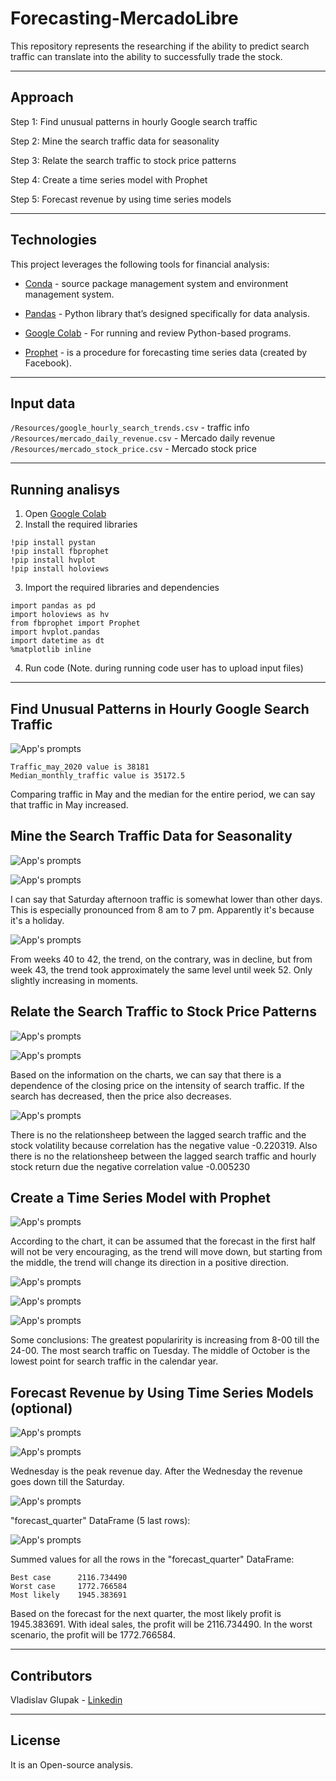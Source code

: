 # Forecasting-MercadoLibre

This repository represents the researching if the ability to predict search traffic can translate into the ability to successfully trade the stock.

---

## Approach

Step 1: Find unusual patterns in hourly Google search traffic

Step 2: Mine the search traffic data for seasonality

Step 3: Relate the search traffic to stock price patterns

Step 4: Create a time series model with Prophet

Step 5: Forecast revenue by using time series models

---

## Technologies

This project leverages the following tools for financial analysis:

- [Conda](https://docs.conda.io/en/latest/) - source package management system and environment management system.

- [Pandas](https://pandas.pydata.org) - Python library that’s designed specifically for data analysis.

- [Google Colab](https://colab.research.google.com/) - For running and review Python-based programs.

- [Prophet](https://facebook.github.io/prophet/) - is a procedure for forecasting time series data (created by Facebook).

---

## Input data

`/Resources/google_hourly_search_trends.csv` - traffic info
`/Resources/mercado_daily_revenue.csv` - Mercado daily revenue
`/Resources/mercado_stock_price.csv` - Mercado stock price

---

## Running analisys

1. Open [Google Colab](https://colab.research.google.com/)
2. Install the required libraries

```
!pip install pystan
!pip install fbprophet
!pip install hvplot
!pip install holoviews
```

3. Import the required libraries and dependencies

```
import pandas as pd
import holoviews as hv
from fbprophet import Prophet
import hvplot.pandas
import datetime as dt
%matplotlib inline
```

4. Run code (Note. during running code user has to upload input files)

---

## Find Unusual Patterns in Hourly Google Search Traffic

![App's prompts](Images/patterns.JPG)

```
Traffic_may_2020 value is 38181
Median_monthly_traffic value is 35172.5
```

Comparing traffic in May and the median for the entire period, we can say that traffic in May increased.

## Mine the Search Traffic Data for Seasonality

![App's prompts](Images/ave_traffic.JPG)

![App's prompts](Images/heatmap.JPG)

I can say that Saturday afternoon traffic is somewhat lower than other days. This is especially pronounced from 8 am to 7 pm. Apparently it's because it's a holiday.

![App's prompts](Images/by_week.JPG)

From weeks 40 to 42, the trend, on the contrary, was in decline, but from week 43, the trend took approximately the same level until week 52. Only slightly increasing in moments.

## Relate the Search Traffic to Stock Price Patterns

![App's prompts](Images/closing_prices.JPG)

![App's prompts](Images/search_close_trends.JPG)

Based on the information on the charts, we can say that there is a dependence of the closing price on the intensity of search traffic. If the search has decreased, then the price also decreases.

![App's prompts](Images/corr_table.JPG)

There is no the relationsheep between the lagged search traffic and the stock volatility because correlation has the negative value -0.220319. Also there is no the relationsheep between the lagged search traffic and hourly stock return due the negative correlation value -0.005230

## Create a Time Series Model with Prophet

![App's prompts](Images/prophet.JPG)

According to the chart, it can be assumed that the forecast in the first half will not be very encouraging, as the trend will move down, but starting from the middle, the trend will change its direction in a positive direction.

![App's prompts](Images/trends_variables.JPG)

![App's prompts](Images/trend1.JPG)

![App's prompts](Images/trend2.JPG)

Some conclusions:
The greatest popularirity is increasing from 8-00 till the 24-00.
The most search traffic on Tuesday.
The middle of October is the lowest point for search traffic in the calendar year.

## Forecast Revenue by Using Time Series Models (optional)

![App's prompts](Images/sales.JPG)

![App's prompts](Images/optional_trends.JPG)

Wednesday is the peak revenue day. After the Wednesday the revenue goes down till the Saturday.

![App's prompts](Images/prophet_opt.JPG)

"forecast_quarter" DataFrame (5 last rows):

![App's prompts](Images/forecast_quater_df.JPG)

Summed values for all the rows in the "forecast_quarter" DataFrame:

```
Best case      2116.734490
Worst case     1772.766584
Most likely    1945.383691
```

Based on the forecast for the next quarter, the most likely profit is 1945.383691. With ideal sales, the profit will be 2116.734490. In the worst scenario, the profit will be 1772.766584.

---

## Contributors

Vladislav Glupak - [Linkedin](https://www.linkedin.com/in/vladislav-glupak/)

---

## License

It is an Open-source analysis.

